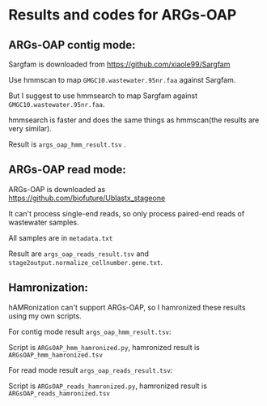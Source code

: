 # Results and codes for ARGs-OAP

## ARGs-OAP contig mode:

Sargfam is downloaded from https://github.com/xiaole99/Sargfam

Use hmmscan to map `GMGC10.wastewater.95nr.faa` against Sargfam.

But I suggest to use hmmsearch to map Sargfam against `GMGC10.wastewater.95nr.faa`.

hmmsearch is faster and does the same things as hmmscan(the results are very similar).

Result is `args_oap_hmm_result.tsv` .

## ARGs-OAP read mode:

ARGs-OAP is downloaded as https://github.com/biofuture/Ublastx_stageone

It can't process single-end reads, so only process paired-end reads of wastewater samples.

All samples are in `metadata.txt`

Result are `args_oap_reads_result.tsv` and `stage2output.normalize_cellnumber.gene.txt`.

## Hamronization:

hAMRonization can't support ARGs-OAP, so I hamronized these results using my own scripts.

For contig mode result `args_oap_hmm_result.tsv`:

Script is `ARGsOAP_hmm_hamronized.py`, hamronized result is `ARGsOAP_hmm_hamronized.tsv`

For read mode result `args_oap_reads_result.tsv`:

Script is `ARGsOAP_reads_hamronized.py`, hamronized result is `ARGsOAP_reads_hamronized.tsv`